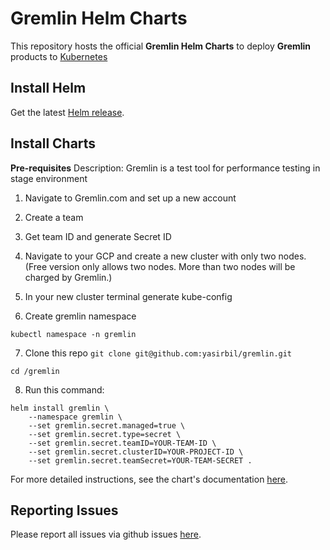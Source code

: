 # Gremlin Helm Charts

This repository hosts the official **Gremlin Helm Charts** to deploy **Gremlin** products to [Kubernetes](https://kubernetes.io/)

## Install Helm

Get the latest [Helm release](https://github.com/kubernetes/helm#install).

## Install Charts

**Pre-requisites**
Description: Gremlin is a test tool for performance testing in stage environment

1. Navigate to Gremlin.com and set up a new account

2. Create a team

3. Get team ID and generate Secret ID

4. Navigate to your GCP and create a new cluster with only two nodes. (Free version only allows two nodes. More than two nodes will be charged by Gremlin.)

5. In your new cluster terminal generate kube-config

6. Create gremlin namespace 

```kubectl namespace -n gremlin```

7. Clone this repo
```git clone git@github.com:yasirbil/gremlin.git```

```cd /gremlin```

8. Run this command:

```
helm install gremlin \
    --namespace gremlin \
    --set gremlin.secret.managed=true \
    --set gremlin.secret.type=secret \
    --set gremlin.secret.teamID=YOUR-TEAM-ID \
    --set gremlin.secret.clusterID=YOUR-PROJECT-ID \
    --set gremlin.secret.teamSecret=YOUR-TEAM-SECRET .
```

For more detailed instructions, see the chart's documentation [here](https://github.com/gremlin/helm/blob/master/gremlin/README.md).

## Reporting Issues



Please report all issues via github issues [here](https://github.com/gremlin/helm/issues).
